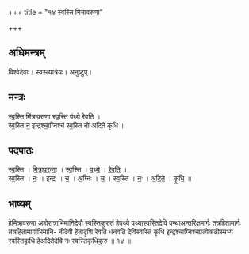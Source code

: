 +++
title = "१४ स्वस्ति मित्रावरुणा"

+++
## अधिमन्त्रम्
विश्वेदेवाः। स्वस्त्यात्रेयः। अनुष्टुप्।

## मन्त्रः
स्व॒स्ति मि॑त्रावरुणा स्व॒स्ति प॑थ्ये रेवति ।  
स्व॒स्ति न॒ इन्द्र॑श्चा॒ग्निश्च॑ स्व॒स्ति नो॑ अदिते कृधि ॥

## पदपाठः
स्व॒स्ति । मि॒त्रा॒व॒रु॒णा॒ । स्व॒स्ति । प॒थ्ये॒ । रे॒व॒ति॒ ।  
स्व॒स्ति । नः॒ । इन्द्रः॑ । च॒ । अ॒ग्निः । च॒ । स्व॒स्ति । नः॒ । अ॒दि॒ते॒ । कृ॒धि॒ ॥

## भाष्यम्
हेमित्रावरुणा अहोरात्राभिमानिदेवौ स्वस्तिकुरुतं हेपथ्ये पथ्यास्वस्तिदेवि पन्थाअन्तरिक्षमार्गः तत्रहितामार्गः तत्रहितामार्गाभिमानि- नीदेवी हेतादृशि रेवति धनवति देविस्वस्ति कृधि इन्द्रश्चाग्निश्चप्रत्येकन्नोस्मभ्यं स्वस्तिकृधि हेअदितेदेवि नः स्वस्तिकृधिकुरु ॥ १४ ॥
